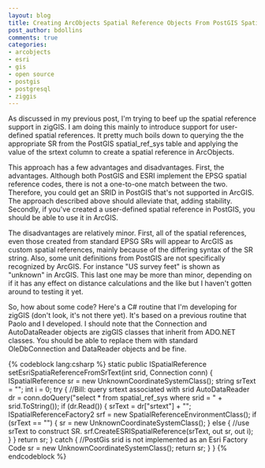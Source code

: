 ```yaml
---
layout: blog
title: Creating ArcObjects Spatial Reference Objects From PostGIS Spatial Reference Definitions
post_author: bdollins
comments: true
categories:
- arcobjects
- esri
- gis
- open source
- postgis
- postgresql
- ziggis
---
```


As discussed in my previous post, I'm trying to beef up the spatial reference support in zigGIS. I am doing this mainly to introduce support for user-defined spatial references. It pretty much boils down to querying the the appropriate SR from the PostGIS spatial_ref_sys table and applying the value of the srtext column to create a spatial reference in ArcObjects.

This approach has a few advantages and disadvantages. First, the advantages. Although both PostGIS and ESRI implement the EPSG spatial reference codes, there is not a one-to-one match between the two. Therefore, you could get an SRID in PostGIS that's not supported in ArcGIS. The approach described above should alleviate that, adding stability. Secondly, if you've created a user-defined spatial reference in PostGIS, you should be able to use it in ArcGIS.

The disadvantages are relatively minor. First, all of the spatial references, even those created from standard EPSG SRs will appear to ArcGIS as custom spatial references, mainly because of the differing syntax of the SR string. Also, some unit definitions from PostGIS are not specifically recognized by ArcGIS. For instance "US survey feet" is shown as "unknown" in ArcGIS. This last one may be more than minor, depending on if it has any effect on distance calculations and the like but I haven't gotten around to testing it yet.

So, how about some code? Here's a C# routine that I'm developing for zigGIS (don't look, it's not there yet). It's based on a previous routine that Paolo and I developed. I should note that the Connection and AutoDataReader objects are zigGIS classes that inherit from ADO.NET classes. You should be able to replace them with standard OleDbConnection and DataReader objects and be fine.

{% codeblock lang:csharp %}
        static public ISpatialReference setEsriSpatiaReferenceFromSrText(int srid, Connection conn)
        {
            ISpatialReference sr = new UnknownCoordinateSystemClass();
            string srText = "";
            int i = 0;
            try
            {
                //Bill: query srtext associated with srid
                AutoDataReader dr = conn.doQuery("select * from spatial_ref_sys where srid = " + srid.ToString());
                if (dr.Read())
                {
                    srText = dr["srtext"] + "";
                    ISpatialReferenceFactory2 srf = new SpatialReferenceEnvironmentClass();
                    if (srText == "")
                    {
                        sr = new UnknownCoordinateSystemClass();
                    }
                    else
                    {
                        //use srText to construct SR.
                        srf.CreateESRISpatialReference(srText, out sr, out i);
                    }
                }
                return sr;
            }
            catch
            {
                //PostGis srid is not implemented as an Esri Factory Code
                sr = new UnknownCoordinateSystemClass();
                return sr;
            }
        }
{% endcodeblock %}